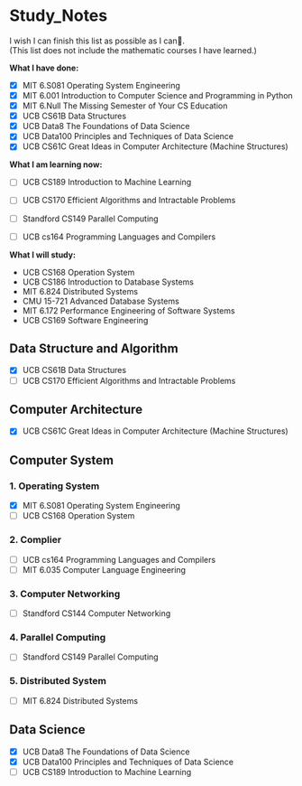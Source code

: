 # Study_Notes
I wish I can finish this list as possible as I can🎋. <br/>
(This list does not include the mathematic courses I have learned.) <br/>

**What I have done:**
- [x] MIT 6.S081 Operating System Engineering 
- [x] MIT 6.001 Introduction to Computer Science and Programming in Python
- [x] MIT 6.Null The Missing Semester of Your CS Education
- [x] UCB CS61B Data Structures
- [x] UCB Data8 The Foundations of Data Science
- [x] UCB Data100 Principles and Techniques of Data Science
- [x] UCB CS61C Great Ideas in Computer Architecture (Machine Structures)

**What I am learning now:**
- [ ] UCB CS189 Introduction to Machine Learning
- [ ] UCB CS170 Efficient Algorithms and Intractable Problems
- [ ] Standford CS149 Parallel Computing
- [ ] UCB cs164 Programming Languages and Compilers


**What I will study:**
- UCB CS168 Operation System
- UCB CS186 Introduction to Database Systems
- MIT 6.824 Distributed Systems
- CMU 15-721 Advanced Database Systems
- MIT 6.172 Performance Engineering of Software Systems
- UCB CS169 Software Engineering	

## Data Structure and Algorithm
- [x] UCB CS61B Data Structures
- [ ] UCB CS170 Efficient Algorithms and Intractable Problems

## Computer Architecture
- [x] UCB CS61C Great Ideas in Computer Architecture (Machine Structures)


## Computer System
### 1. Operating System
- [x] MIT 6.S081 Operating System Engineering 
- [ ] UCB CS168 Operation System

### 2. Complier
- [ ] UCB cs164 Programming Languages and Compilers
- [ ] MIT 6.035 Computer Language Engineering

### 3. Computer Networking
- [ ] Standford CS144 Computer Networking

### 4. Parallel Computing
- [ ] Standford CS149 Parallel Computing

### 5. Distributed System
- [ ] MIT 6.824 Distributed Systems

## Data Science
- [x] UCB Data8 The Foundations of Data Science
- [x] UCB Data100 Principles and Techniques of Data Science
- [ ] UCB CS189 Introduction to Machine Learning
